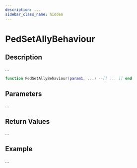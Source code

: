 ```yaml
---
description: ...
sidebar_class_name: hidden
---
```


# PedSetAllyBehaviour

## Description

...

```lua
function PedSetAllyBehaviour(param1, ...) --[[ ... ]] end
```

## Parameters

...

## Return Values

...

## Example

...

